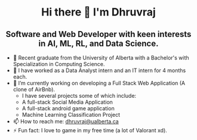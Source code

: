 <h1 align='center'> Hi there 👋 I'm Dhruvraj  </h1>
<h2 align='center'> Software and Web Developer with keen interests in AI, ML, RL, and Data Science. </h2>

- 🌱 Recent graduate from the University of Alberta with a Bachelor's with Specialization in Computing Science.
- 💼 I have worked as a Data Analyst intern and an IT intern for 4 months each.
- 🔭 I’m currently working on developing a Full Stack Web Application (A clone of AirBnb).
  - I have several projects some of which include:
  - A full-stack Social Media Application
  - A full-stack android game application
  - Machine Learning Classification Project
- 📫 How to reach me: dhruvraj@ualberta.ca
- ⚡ Fun fact: I love to game in my free time (a lot of Valorant xd).
<!--
**dhruvraj508/dhruvraj508** is a ✨ _special_ ✨ repository because its `README.md` (this file) appears on your GitHub profile.

Here are some ideas to get you started:



- 👯 I’m looking to collaborate on ...
- 🤔 I’m looking for help with ...
- 💬 Ask me about ...

- 😄 Pronouns: ...

-->
